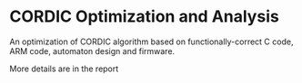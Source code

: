 # CORDIC Optimization and Analysis

An optimization of CORDIC algorithm based on functionally-correct C code, ARM code, automaton design and firmware.

More details are in the report
